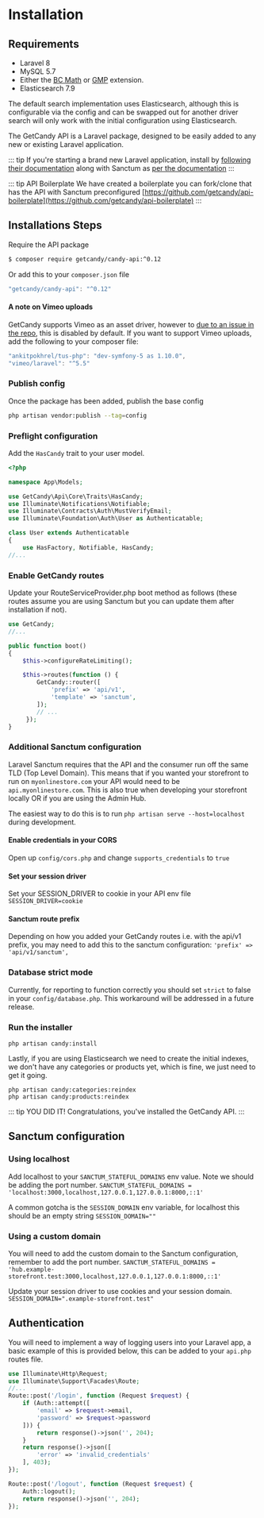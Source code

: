 # Installation


## Requirements

- Laravel 8
- MySQL 5.7
- Either the [BC Math](https://secure.php.net/manual/en/book.bc.php) or [GMP](https://secure.php.net/manual/en/book.gmp.php) extension.
- Elasticsearch 7.9

The default search implementation uses Elasticsearch, although this is configurable via the config and can be swapped out for another driver search will only work with the initial configuration using Elasticsearch.

The GetCandy API is a Laravel package, designed to be easily added to any new or existing Laravel application.

::: tip
If you're starting a brand new Laravel application, install by [following their documentation](https://laravel.com/docs/8.x) along with Sanctum as [per the documentation](https://laravel.com/docs/8.x/sanctum)
:::

::: tip API Boilerplate
We have created a boilerplate you can fork/clone that has the API with Sanctum preconfigured [https://github.com/getcandy/api-boilerplate](https://github.com/getcandy/api-boilerplate)
:::

## Installations Steps



Require the API package

```bash
$ composer require getcandy/candy-api:^0.12
```

Or add this to your `composer.json` file

```javascript
"getcandy/candy-api": "^0.12"
```

#### A note on Vimeo uploads
<!-- (**might be able to remove this**) -->
GetCandy supports Vimeo as an asset driver, however to [due to an issue in the repo](https://github.com/vimeo/laravel/issues/74), this is disabled by default. If you want to support Vimeo uploads, add the following to your composer file:

```javascript
"ankitpokhrel/tus-php": "dev-symfony-5 as 1.10.0",
"vimeo/laravel": "^5.5"
```

### Publish config

Once the package has been added, publish the base config

```bash
php artisan vendor:publish --tag=config
```

### Preflight configuration

Add the `HasCandy` trait to your user model.

```php
<?php

namespace App\Models;

use GetCandy\Api\Core\Traits\HasCandy;
use Illuminate\Notifications\Notifiable;
use Illuminate\Contracts\Auth\MustVerifyEmail;
use Illuminate\Foundation\Auth\User as Authenticatable;

class User extends Authenticatable
{
    use HasFactory, Notifiable, HasCandy;
//...
```

### Enable GetCandy routes

Update your RouteServiceProvider.php boot method as follows (these routes assume you are using Sanctum but you can update them after installation if not).

```php
use GetCandy;
//...

public function boot()
{
    $this->configureRateLimiting();

    $this->routes(function () {
        GetCandy::router([
            'prefix' => 'api/v1',
            'template' => 'sanctum',
        ]);
        // ...
     });
}
```

### Additional Sanctum configuration

Laravel Sanctum requires that the API and the consumer run off the same TLD (Top Level Domain). This means that if you wanted your storefront to run on `myonlinestore.com` your API would need to be `api.myonlinestore.com`. This is also true when developing your storefront locally OR if you are using the Admin Hub.

The easiest way to do this is to run `php artisan serve --host=localhost` during development.

#### Enable credentials in your CORS

Open up `config/cors.php` and change `supports_credentials` to `true`

#### Set your session driver
Set your SESSION_DRIVER to cookie in your API env file
`SESSION_DRIVER=cookie`

#### Sanctum route prefix
Depending on how you added your GetCandy routes i.e. with the api/v1 prefix, you may need to add this to the sanctum configuration:
`'prefix' => 'api/v1/sanctum',`

### Database strict mode

Currently, for reporting to function correctly you should set `strict` to false in your `config/database.php`. This workaround will be addressed in a future release.

### Run the installer

```
php artisan candy:install
```

Lastly, if you are using Elasticsearch we need to create the initial indexes, we don't have any categories or products yet, which is fine, we just need to get it going.

```
php artisan candy:categories:reindex
php artisan candy:products:reindex
```
::: tip YOU DID IT!
Congratulations, you've installed the GetCandy API.
:::

## Sanctum configuration

### Using localhost
Add localhost to your `SANCTUM_STATEFUL_DOMAINS` env value. Note we should be adding the port number.
`SANCTUM_STATEFUL_DOMAINS = 'localhost:3000,localhost,127.0.0.1,127.0.0.1:8000,::1'`

A common gotcha is the `SESSION_DOMAIN` env variable, for localhost this should be an empty string
`SESSION_DOMAIN=""`

### Using a custom domain
You will need to add the custom domain to the Sanctum configuration, remember to add the port number.
`SANCTUM_STATEFUL_DOMAINS = 'hub.example-storefront.test:3000,localhost,127.0.0.1,127.0.0.1:8000,::1'`

Update your session driver to use cookies and your session domain.
`SESSION_DOMAIN=".example-storefront.test"`

## Authentication
You will need to implement a way of logging users into your Laravel app, a basic example of this is provided below, this can be added to your `api.php` routes file.

```php
use Illuminate\Http\Request;
use Illuminate\Support\Facades\Route;
//...
Route::post('/login', function (Request $request) {
    if (Auth::attempt([
        'email' => $request->email,
        'password' => $request->password
    ])) {
        return response()->json('', 204);
    }
    return response()->json([
        'error' => 'invalid_credentials'
    ], 403);
});

Route::post('/logout', function (Request $request) {
    Auth::logout();
    return response()->json('', 204);
});
```